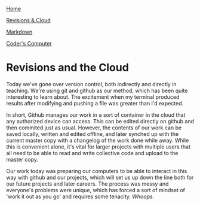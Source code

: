 [Home](README.md)

[Revisions & Cloud](revisionsCloud.md)

[Markdown](learningMarkdown.md)

[Coder's Computer](codersComputer.md)

# Revisions and the Cloud
  Today we've gone over version control, both indirectly and directly in teaching. We're using git and github as our method, which has been quite interesting to learn about. The excitement when my terminal produced results after modifying and pushing a file was greater than I'd expected.
  
  In short, Github manages our work in a sort of container in the cloud that any authorized device can access. This can be edited directly on github and then commited just as usual. However, the contents of our work can be saved locally, written and edited offline, and later synched up with the current master copy with a changelog of the work done while away. While this is convenient alone, it's vital for larger projects with multiple users that all need to be able to read and write collective code and upload to the master copy. 
  
  Our work today was preparing our computers to be able to interact in this way with github and our projects, which will set us up down the line both for our future projects and later careers. The process was messy and everyone's problems were unique, which has forced a sort of mindset of 'work it out as you go' and requires some tenacity. *Whoops.*
